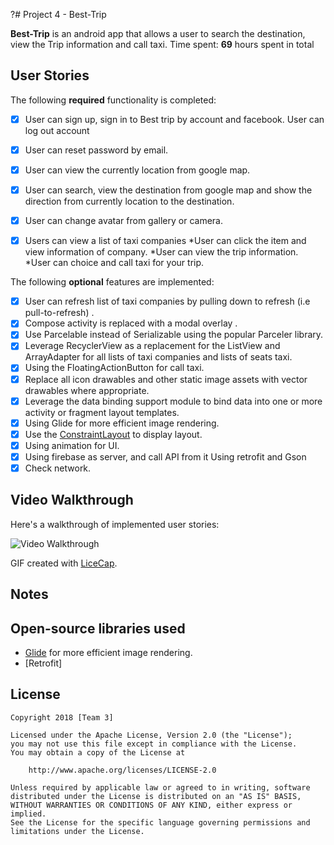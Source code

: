 ?# Project 4 -  Best-Trip

**Best-Trip** is an android app that allows a user to search the destination, view the Trip information and call taxi. 
Time spent: **69** hours spent in total

## User Stories

The following **required** functionality is completed:

* [x] User can sign up, sign in to Best trip by account and facebook.
	User can log out account
* [x] User can reset password by email.
* [x] User can view the currently location from google map.
* [x] User can search, view the destination from google map and show the direction from currently location to the destination.
* [x] User can change avatar from gallery or camera.
* [x] Users can view a list of taxi companies
	*User can click the item and view information of company. 
	*User can view the trip information.
	*User can choice and call taxi for your trip.


The following **optional** features are implemented:

* [x] User can refresh list of taxi companies by pulling down to refresh (i.e pull-to-refresh) .
* [x] Compose activity is replaced with a modal overlay .
* [x] Use Parcelable instead of Serializable using the popular Parceler library.
* [x] Leverage RecyclerView as a replacement for the ListView and ArrayAdapter for all lists of taxi companies and lists of seats taxi.
* [x] Using the FloatingActionButton for call taxi.
* [x] Replace all icon drawables and other static image assets with vector drawables where appropriate. 
* [x] Leverage the data binding support module to bind data into one or more activity or fragment layout templates.
* [x] Using Glide for more efficient image rendering.
* [x] Use the [ConstraintLayout](https://developer.android.com/reference/android/support/constraint/ConstraintLayout) to display layout.
* [x] Using animation for UI.
* [x] Using firebase as server, and call API from it
	Using retrofit and Gson
* [x] Check network.

## Video Walkthrough

Here's a walkthrough of implemented user stories:

<img src='https://imgur.com/fiaKNcg' title='Twitter Client' width='' alt='Video Walkthrough' />


GIF created with [LiceCap](http://www.cockos.com/licecap/).

## Notes


## Open-source libraries used

- [Glide](http://inthecheesefactory.com/blog/get-to-know-glide-recommended-by-google/en) for more efficient image rendering.
- [Retrofit]

## License

    Copyright 2018 [Team 3]

    Licensed under the Apache License, Version 2.0 (the "License");
    you may not use this file except in compliance with the License.
    You may obtain a copy of the License at

        http://www.apache.org/licenses/LICENSE-2.0

    Unless required by applicable law or agreed to in writing, software
    distributed under the License is distributed on an "AS IS" BASIS,
    WITHOUT WARRANTIES OR CONDITIONS OF ANY KIND, either express or implied.
    See the License for the specific language governing permissions and
    limitations under the License.
